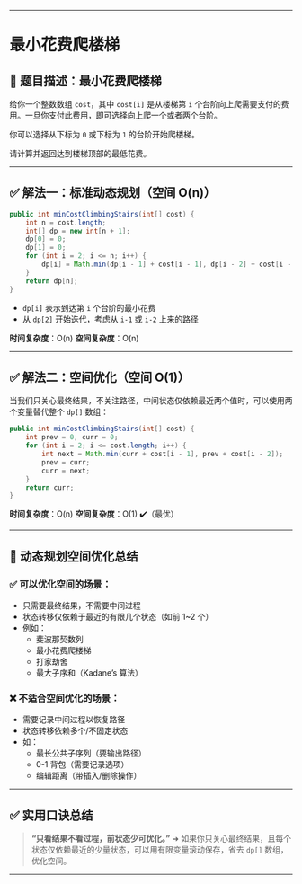------

# 最小花费爬楼梯

## 🧩 题目描述：最小花费爬楼梯

给你一个整数数组 `cost`，其中 `cost[i]` 是从楼梯第 `i` 个台阶向上爬需要支付的费用。一旦你支付此费用，即可选择向上爬一个或者两个台阶。

你可以选择从下标为 `0` 或下标为 `1` 的台阶开始爬楼梯。

请计算并返回达到楼梯顶部的最低花费。

------

## ✅ 解法一：标准动态规划（空间 O(n)）

```java
public int minCostClimbingStairs(int[] cost) {
    int n = cost.length;
    int[] dp = new int[n + 1];
    dp[0] = 0;
    dp[1] = 0;
    for (int i = 2; i <= n; i++) {
        dp[i] = Math.min(dp[i - 1] + cost[i - 1], dp[i - 2] + cost[i - 2]);
    }
    return dp[n];
}
```

- `dp[i]` 表示到达第 `i` 个台阶的最小花费
- 从 `dp[2]` 开始迭代，考虑从 `i-1` 或 `i-2` 上来的路径

**时间复杂度**：O(n)
 **空间复杂度**：O(n)

------

## ✅ 解法二：空间优化（空间 O(1)）

当我们只关心最终结果，不关注路径，中间状态仅依赖最近两个值时，可以使用两个变量替代整个 `dp[]` 数组：

```java
public int minCostClimbingStairs(int[] cost) {
    int prev = 0, curr = 0;
    for (int i = 2; i <= cost.length; i++) {
        int next = Math.min(curr + cost[i - 1], prev + cost[i - 2]);
        prev = curr;
        curr = next;
    }
    return curr;
}
```

**时间复杂度**：O(n)
 **空间复杂度**：O(1) ✔️（最优）

------

## 📌 动态规划空间优化总结

### ✅ 可以优化空间的场景：

- 只需要最终结果，不需要中间过程
- 状态转移仅依赖于最近的有限几个状态（如前 1~2 个）
- 例如：
  - 斐波那契数列
  - 最小花费爬楼梯
  - 打家劫舍
  - 最大子序和（Kadane’s 算法）

### ❌ 不适合空间优化的场景：

- 需要记录中间过程以恢复路径
- 状态转移依赖多个/不固定状态
- 如：
  - 最长公共子序列（要输出路径）
  - 0-1 背包（需要记录选项）
  - 编辑距离（带插入/删除操作）

------

## ✅ 实用口诀总结

> **“只看结果不看过程，前状态少可优化。”**
>  ➜ 如果你只关心最终结果，且每个状态仅依赖最近的少量状态，可以用有限变量滚动保存，省去 `dp[]` 数组，优化空间。

------


